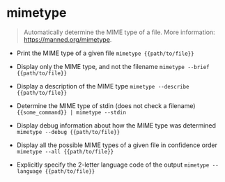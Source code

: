 # mimetype
> Automatically determine the MIME type of a file.
> More information: <https://manned.org/mimetype>.

- Print the MIME type of a given file
`mimetype {{path/to/file}}`

- Display only the MIME type, and not the filename
`mimetype --brief {{path/to/file}}`

- Display a description of the MIME type
`mimetype --describe {{path/to/file}}`

- Determine the MIME type of stdin (does not check a filename)
`{{some_command}} | mimetype --stdin`

- Display debug information about how the MIME type was determined
`mimetype --debug {{path/to/file}}`

- Display all the possible MIME types of a given file in confidence order
`mimetype --all {{path/to/file}}`

- Explicitly specify the 2-letter language code of the output
`mimetype --language {{path/to/file}}`
